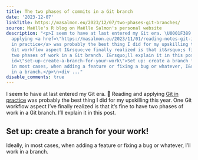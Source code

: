 ```yaml
---
title: The two phases of commits in a Git branch
date: '2023-12-07'
linkTitle: https://masalmon.eu/2023/12/07/two-phases-git-branches/
source: Maëlle's R blog on Maëlle Salmon's personal website
description: "<p>I seem to have at last entered my Git era. \U0001F389 Reading and
  applying <a href=\"https://masalmon.eu/2023/11/01/reading-notes-git-in-practice/\">Git
  in practice</a> was probably the best thing I did for my upskilling this year. One
  Git workflow aspect I&rsquo;ve finally realized is that it&rsquo;s fine to have
  two phases of work in a Git branch. I&rsquo;ll explain it in this post.</p>\n<h2
  id=\"set-up-create-a-branch-for-your-work\">Set up: create a branch for your work!</h2>\n<p>Ideally,
  in most cases, when adding a feature or fixing a bug or whatever, I&rsquo;ll work
  in a branch.</p>\n<div ..."
disable_comments: true
---
```

<p>I seem to have at last entered my Git era. 🎉 Reading and applying <a href="https://masalmon.eu/2023/11/01/reading-notes-git-in-practice/">Git in practice</a> was probably the best thing I did for my upskilling this year. One Git workflow aspect I&rsquo;ve finally realized is that it&rsquo;s fine to have two phases of work in a Git branch. I&rsquo;ll explain it in this post.</p>
<h2 id="set-up-create-a-branch-for-your-work">Set up: create a branch for your work!</h2>
<p>Ideally, in most cases, when adding a feature or fixing a bug or whatever, I&rsquo;ll work in a branch.</p>
<div ...
